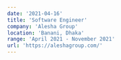 ```yaml
---
date: '2021-04-16'
title: 'Software Engineer'
company: 'Alesha Group'
location: 'Banani, Dhaka'
range: 'April 2021 - November 2021'
url: 'https://aleshagroup.com/'
---
```

